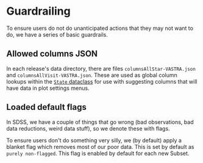 # Guardrailing

To ensure users do not do unanticipated actions that they may not want to do, we have a series of basic guardrails.

## Allowed columns JSON

In each release's data directory, there are files `columnsAllStar-VASTRA.json` and `columnsAllVisit-VASTRA.json`. These are used as global column lookups within the [`State` dataclass](../reference/state.md) for use with suggesting columns that will have data in plot settings menus.

## Loaded default flags

In SDSS, we have a couple of things that go wrong (bad observations, bad data reductions, weird data stuff), so we denote these with flags.

To ensure users don't do something very silly, we (by default) apply a blanket flag which removes most of our poor data. This is set by default as `purely non-flagged`. This flag is enabled by default for each new Subset.
